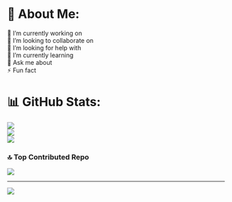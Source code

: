 # 💫 About Me:
🔭 I’m currently working on<br>👯 I’m looking to collaborate on<br>🤝 I’m looking for help with<br>🌱 I’m currently learning<br>💬 Ask me about<br>⚡ Fun fact

# 📊 GitHub Stats:
![](https://github-readme-stats.vercel.app/api?username=Ayrkl&theme=dark&hide_border=false&include_all_commits=false&count_private=false)<br/>
![](https://nirzak-streak-stats.vercel.app/?user=Ayrkl&theme=dark&hide_border=false)<br/>
![](https://github-readme-stats.vercel.app/api/top-langs/?username=Ayrkl&theme=dark&hide_border=false&include_all_commits=false&count_private=false&layout=compact)

### 🔝 Top Contributed Repo
![](https://github-contributor-stats.vercel.app/api?username=Ayrkl&limit=5&theme=dark&combine_all_yearly_contributions=true)

---
[![](https://visitcount.itsvg.in/api?id=Ayrkl&icon=0&color=0)](https://visitcount.itsvg.in)

<!-- Proudly created with GPRM ( https://gprm.itsvg.in ) -->
